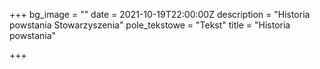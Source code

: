 +++
bg_image = ""
date = 2021-10-19T22:00:00Z
description = "Historia powstania Stowarzyszenia"
pole_tekstowe = "Tekst"
title = "Historia powstania"

+++
